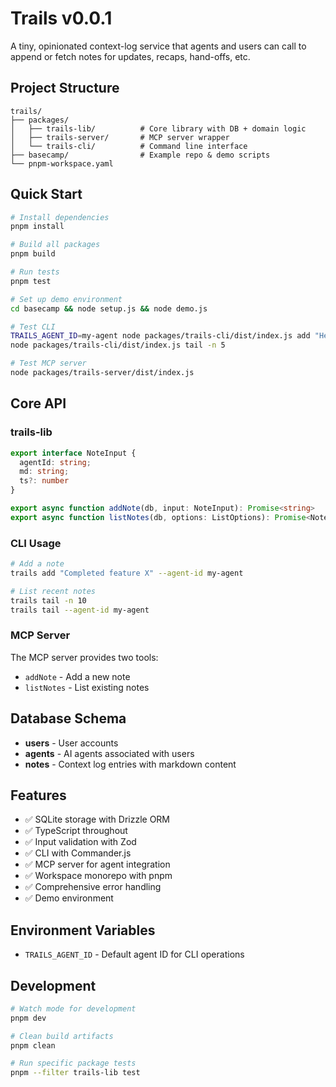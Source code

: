 # Trails v0.0.1

A tiny, opinionated context-log service that agents and users can call to append or fetch notes for updates, recaps, hand-offs, etc.

## Project Structure

```
trails/
├── packages/
│   ├── trails-lib/          # Core library with DB + domain logic
│   ├── trails-server/       # MCP server wrapper
│   └── trails-cli/          # Command line interface
├── basecamp/                # Example repo & demo scripts
└── pnpm-workspace.yaml
```

## Quick Start

```bash
# Install dependencies
pnpm install

# Build all packages
pnpm build

# Run tests
pnpm test

# Set up demo environment
cd basecamp && node setup.js && node demo.js

# Test CLI
TRAILS_AGENT_ID=my-agent node packages/trails-cli/dist/index.js add "Hello Trails!"
node packages/trails-cli/dist/index.js tail -n 5

# Test MCP server
node packages/trails-server/dist/index.js
```

## Core API

### trails-lib

```typescript
export interface NoteInput { 
  agentId: string; 
  md: string; 
  ts?: number 
}

export async function addNote(db, input: NoteInput): Promise<string>
export async function listNotes(db, options: ListOptions): Promise<Note[]>
```

### CLI Usage

```bash
# Add a note
trails add "Completed feature X" --agent-id my-agent

# List recent notes
trails tail -n 10
trails tail --agent-id my-agent
```

### MCP Server

The MCP server provides two tools:
- `addNote` - Add a new note
- `listNotes` - List existing notes

## Database Schema

- **users** - User accounts
- **agents** - AI agents associated with users  
- **notes** - Context log entries with markdown content

## Features

- ✅ SQLite storage with Drizzle ORM
- ✅ TypeScript throughout
- ✅ Input validation with Zod
- ✅ CLI with Commander.js
- ✅ MCP server for agent integration
- ✅ Workspace monorepo with pnpm
- ✅ Comprehensive error handling
- ✅ Demo environment

## Environment Variables

- `TRAILS_AGENT_ID` - Default agent ID for CLI operations

## Development

```bash
# Watch mode for development
pnpm dev

# Clean build artifacts
pnpm clean

# Run specific package tests
pnpm --filter trails-lib test
```